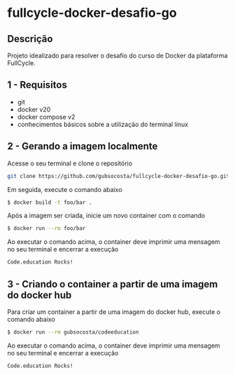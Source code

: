 # fullcycle-docker-desafio-go

## Descrição
Projeto idealizado para resolver o desafio do curso de Docker da plataforma FullCycle.

## 1 - Requisitos
- git 
- docker v20
- docker compose v2
- conhecimentos básicos sobre a utilização do terminal linux

## 2 - Gerando a imagem localmente
Acesse o seu terminal e clone o repositório
```bash
git clone https://github.com/gubsocosta/fullcycle-docker-desafio-go.git
```

Em seguida, execute o comando abaixo
```bash
$ docker build -t foo/bar .
```

Após a imagem ser criada, inicie um novo container com o comando
```bash
$ docker run --rm foo/bar
```
Ao executar o comando acima, o container deve imprimir uma mensagem no seu terminal e encerrar a execução
```bash
Code.education Rocks!
```

## 3 - Criando o container a partir de uma imagem do docker hub
Para criar um container a partir de uma imagem do docker hub, execute o comando abaixo
```bash
$ docker run --rm gubsocosta/codeeducation
```
Ao executar o comando acima, o container deve imprimir uma mensagem no seu terminal e encerrar a execução
```bash
Code.education Rocks!
```